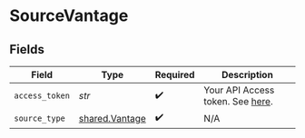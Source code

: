 # SourceVantage


## Fields

| Field                                                                                             | Type                                                                                              | Required                                                                                          | Description                                                                                       |
| ------------------------------------------------------------------------------------------------- | ------------------------------------------------------------------------------------------------- | ------------------------------------------------------------------------------------------------- | ------------------------------------------------------------------------------------------------- |
| `access_token`                                                                                    | *str*                                                                                             | :heavy_check_mark:                                                                                | Your API Access token. See <a href="https://vantage.readme.io/reference/authentication">here</a>. |
| `source_type`                                                                                     | [shared.Vantage](../../models/shared/vantage.md)                                                  | :heavy_check_mark:                                                                                | N/A                                                                                               |